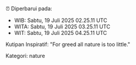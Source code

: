 ⏰ Diperbarui pada:
- WIB: Sabtu, 19 Juli 2025 02.25.11 UTC
- WITA: Sabtu, 19 Juli 2025 03.25.11 UTC
- WIT: Sabtu, 19 Juli 2025 04.25.11 UTC

Kutipan Inspiratif:
"For greed all nature is too little."


Kategori: nature

